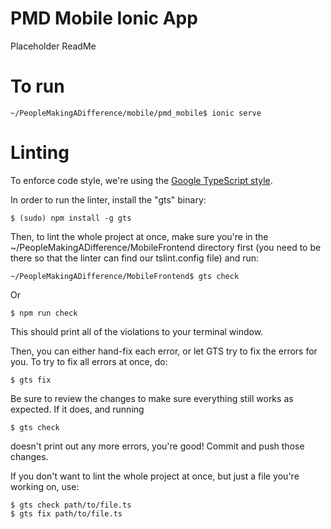 # PMD Mobile Ionic App
Placeholder ReadMe

# To run
```
~/PeopleMakingADifference/mobile/pmd_mobile$ ionic serve
```
# Linting

To enforce code style, we're using the [Google TypeScript style](https://github.com/google/ts-style). 

In order to run the linter, install the "gts" binary:

```
$ (sudo) npm install -g gts
```

Then, to lint the whole project at once, make sure you're in the ~/PeopleMakingADifference/MobileFrontend directory first (you need to be there so that the linter can find our tslint.config file) and run: 

```
~/PeopleMakingADifference/MobileFrontend$ gts check

```

Or 

```
$ npm run check
```

This should print all of the violations to your terminal window.

Then, you can either hand-fix each error, or let GTS try to fix the errors for you. To try to fix all errors at once, do:
```
$ gts fix
```
Be sure to review the changes to make sure everything still works as expected. If it does, and running
```
$ gts check
```
doesn't print out any more errors, you're good! Commit and push those changes. 

If you don't want to lint the whole project at once, but just a file you're working on, use:
```
$ gts check path/to/file.ts
$ gts fix path/to/file.ts
```